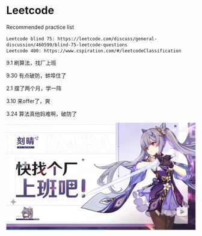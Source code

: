 # Leetcode
Recommended practice list

```
Leetcode blind 75: https://leetcode.com/discuss/general-discussion/460599/blind-75-leetcode-questions 
Leetcode 400: https://www.cspiration.com/#/leetcodeClassification
```

9.1 刷算法，找厂上班

9.30 有点破防，蚌埠住了

2.1 摆了两个月，学一阵

3.10 来offer了，爽

3.24 算法真他妈难啊，破防了

![啊晴可爱喵](https://github.com/Evens1sen/Leetcode/blob/master/keqing.png)
